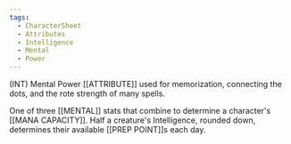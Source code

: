 ```yaml
---
tags:
  - CharacterSheet
  - Attributes
  - Intelligence
  - Mental
  - Power
---
```

(INT) Mental Power [[ATTRIBUTE]] used for memorization, connecting the dots, and the rote strength of many spells.

One of three [[MENTAL]] stats that combine to determine a character's [[MANA CAPACITY]].
Half a creature's Intelligence, rounded down, determines their available [[PREP POINT]]s each day.
